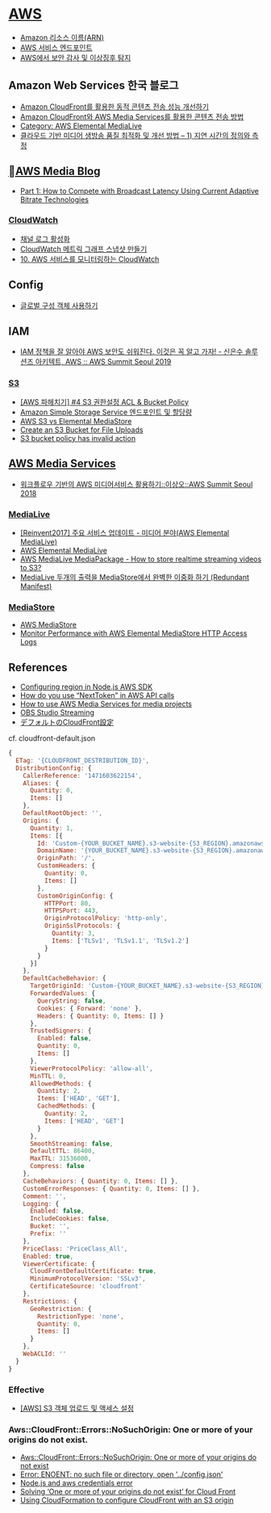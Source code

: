 # [AWS](https://aws.amazon.com/ko/)

- [Amazon 리소스 이름(ARN)](https://docs.aws.amazon.com/ko_kr/general/latest/gr/aws-arns-and-namespaces.html)
- [AWS 서비스 엔드포인트](https://docs.aws.amazon.com/ko_kr/general/latest/gr/rande.html)
- [AWS에서 보안 감사 및 이상징후 탐지](https://woowabros.github.io/security/2019/01/18/aws-cloudtrail-security.html)



## Amazon Web Services 한국 블로그

- [Amazon CloudFront를 활용한 동적 콘텐츠 전송 성능 개선하기](https://aws.amazon.com/ko/blogs/korea/how-to-improve-dynamic-contents-delievery-using-amazon-cloudfront/)
- [Amazon CloudFront와 AWS Media Services를 활용한 콘텐츠 전송 방법](https://aws.amazon.com/ko/blogs/korea/using-amazon-cloudfront-and-aws-media-services/)
- [Category: AWS Elemental MediaLive](https://aws.amazon.com/ko/blogs/korea/category/media-services/aws-elemental-medialive/)
- [클라우드 기반 미디어 생방송 품질 최적화 및 개선 방법 – 1) 지연 시간의 정의와 측정](https://aws.amazon.com/ko/blogs/korea/part-1-how-to-compete-with-broadcast-latency-using-current-adaptive-bitrate-technologies/?nc1=b_rp)



## [AWS Media Blog](https://aws.amazon.com/ko/blogs/media/)

- [Part 1: How to Compete with Broadcast Latency Using Current Adaptive Bitrate Technologies](https://aws.amazon.com/ko/blogs/media/how-to-compete-with-broadcast-latency-using-current-adaptive-bitrate-technologies-part-1/)



### [CloudWatch]()

- [채널 로그 활성화](https://docs.aws.amazon.com/ko_kr/medialive/latest/ug/enabling-disabling-logs.html)
- [CloudWatch 메트릭 그래프 스냅샷 만들기](https://brunch.co.kr/@alden/53)
- [10. AWS 서비스를 모니터링하는 CloudWatch](https://interconnection.tistory.com/48)



## Config

- [글로벌 구성 객체 사용하기](https://docs.aws.amazon.com/ko_kr/sdk-for-javascript/v2/developer-guide/global-config-object.html)



## IAM

- [IAM 정책을 잘 알아야 AWS 보안도 쉬워진다. 이것은 꼭 알고 가자! - 신은수 솔루션즈 아키텍트, AWS :: AWS Summit Seoul 2019](https://www.slideshare.net/awskorea/iam-aws-aws-aws-summit-seoul-2019)



### [S3]()

- [[AWS 파헤치기] #4 S3 권한설정 ACL & Bucket Policy](https://real-dongsoo7.tistory.com/101)
- [Amazon Simple Storage Service 엔드포인트 및 할당량](https://docs.aws.amazon.com/ko_kr/general/latest/gr/s3.html)
- [AWS S3 vs Elemental MediaStore](https://stackoverflow.com/questions/53005213/aws-s3-vs-elemental-mediastore)
- [Create an S3 Bucket for File Uploads](https://serverless-stack.com/chapters/ko/create-an-s3-bucket-for-file-uploads.html)
- [S3 bucket policy has invalid action](https://stackoverflow.com/questions/46212531/s3-bucket-policy-has-invalid-action)


## [AWS Media Services](https://aws.amazon.com/ko/media-services/?nc1=h_ls)

- [워크플로우 기반의 AWS 미디어서비스 활용하기::이상오::AWS Summit Seoul 2018](https://www.slideshare.net/awskorea/workflow-foundation-aws-media-services-introduction-leesangho-95052558)



### [MediaLive](https://aws.amazon.com/ko/medialive/)

- [[Reinvent2017] 주요 서비스 업데이트 - 미디어 분야(AWS Elemental MediaLive)](https://wisen.co.kr/pages/blog/blog-detail.html?idx=2325)
- [AWS Elemental MediaLive](https://blog.leedoing.com/110)
- [AWS MediaLive MediaPackage - How to store realtime streaming videos to S3?](https://stackoverflow.com/questions/52900656/aws-medialive-mediapackage-how-to-store-realtime-streaming-videos-to-s3)
- [MediaLive 두개의 출력을 MediaStore에서 완벽한 이중화 하기 (Redundant Manifest)](https://m.blog.naver.com/PostView.nhn?blogId=tomnet&logNo=221414251940&proxyReferer=https%3A%2F%2Fwww.google.com%2F)



### [MediaStore](https://aws.amazon.com/ko/mediastore/)

- [AWS MediaStore](https://blog.leedoing.com/154)
- [Monitor Performance with AWS Elemental MediaStore HTTP Access Logs](https://aws.amazon.com/ko/blogs/media/monitor-performance-with-mediastore-http-access-logs/)



## References

- [Configuring region in Node.js AWS SDK](https://stackoverflow.com/questions/31039948/configuring-region-in-node-js-aws-sdk)
- [How do you use “NextToken” in AWS API calls](https://stackoverflow.com/questions/52068066/how-do-you-use-nexttoken-in-aws-api-calls)
- [How to use AWS Media Services for media projects](https://www.cleveroad.com/blog/aws-media-services)
- [OBS Studio Streaming](https://forums.aws.amazon.com/thread.jspa?threadID=268535)
- [デフォルトのCloudFront設定](https://qiita.com/motchi0214/items/bf7a2d3f334b7b1b0a53)

cf. cloudfront-default.json

```js
{
  ETag: '{CLOUDFRONT_DESTRIBUTION_ID}',
  DistributionConfig: {
    CallerReference: '1471603622154',
    Aliases: {
      Quantity: 0,
      Items: []
    },
    DefaultRootObject: '',
    Origins: {
      Quantity: 1,
      Items: [{
        Id: 'Custom-{YOUR_BUCKET_NAME}.s3-website-{S3_REGION}.amazonaws.com/',
        DomainName: '{YOUR_BUCKET_NAME}.s3-website-{S3_REGION}.amazonaws.com',
        OriginPath: '/',
        CustomHeaders: {
          Quantity: 0,
          Items: []
        },
        CustomOriginConfig: {
          HTTPPort: 80,
          HTTPSPort: 443,
          OriginProtocolPolicy: 'http-only',
          OriginSslProtocols: {
            Quantity: 3,
            Items: ['TLSv1', 'TLSv1.1', 'TLSv1.2']
          }
        }
      }]
    },
    DefaultCacheBehavior: {
      TargetOriginId: 'Custom-{YOUR_BUCKET_NAME}.s3-website-{S3_REGION}.amazonaws.com/',
      ForwardedValues: {
        QueryString: false,
        Cookies: { Forward: 'none' },
        Headers: { Quantity: 0, Items: [] }
      },
      TrustedSigners: {
        Enabled: false,
        Quantity: 0,
        Items: []
      },
      ViewerProtocolPolicy: 'allow-all',
      MinTTL: 0,
      AllowedMethods: {
        Quantity: 2,
        Items: ['HEAD', 'GET'],
        CachedMethods: {
          Quantity: 2,
          Items: ['HEAD', 'GET']
        }
      },
      SmoothStreaming: false,
      DefaultTTL: 86400,
      MaxTTL: 31536000,
      Compress: false
    },
    CacheBehaviors: { Quantity: 0, Items: [] },
    CustomErrorResponses: { Quantity: 0, Items: [] },
    Comment: '',
    Logging: {
      Enabled: false,
      IncludeCookies: false,
      Bucket: '',
      Prefix: ''
    },
    PriceClass: 'PriceClass_All',
    Enabled: true,
    ViewerCertificate: {
      CloudFrontDefaultCertificate: true,
      MinimumProtocolVersion: 'SSLv3',
      CertificateSource: 'cloudfront'
    },
    Restrictions: {
      GeoRestriction: {
        RestrictionType: 'none',
        Quantity: 0,
        Items: []
      }
    },
    WebACLId: ''
  }
}
```



### Effective

- [[AWS] S3 객체 업로드 및 액세스 설정](https://zamezzz.tistory.com/299)



### Aws::CloudFront::Errors::NoSuchOrigin: One or more of your origins do not exist.

- [Aws::CloudFront::Errors::NoSuchOrigin: One or more of your origins do not exist](https://forums.aws.amazon.com/message.jspa?messageID=694708)
- [Error: ENOENT: no such file or directory, open '../config.json'](https://stackoverflow.com/questions/51921605/error-enoent-no-such-file-or-directory-open-config-json)
- [Node.js and aws credentials error](https://stackoverflow.com/questions/37507464/node-js-and-aws-credentials-error)
- [Solving ‘One or more of your origins do not exist’ for Cloud Front](https://maxrohde.com/2016/11/15/solving-one-or-more-of-your-origins-do-not-exist-for-cloud-front/)
- [Using CloudFormation to configure CloudFront with an S3 origin](https://stackoverflow.com/questions/35851374/using-cloudformation-to-configure-cloudfront-with-an-s3-origin)
